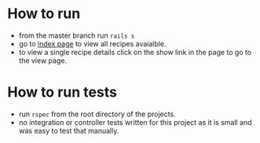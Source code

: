 # How to run
- from the master branch run `rails s`
- go to [index page](http://localhost:3000/recipes) to view all recipes avaialble.
- to view a single recipe details click on the show link in the page to go to the view page.

# How to run tests
- run `rspec` from the root directory of the projects.
- no integration or controller tests written for this project as it is small and was easy to test that manually.

